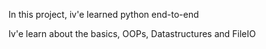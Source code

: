 In this project, iv'e learned python end-to-end

Iv'e learn about the basics, OOPs, Datastructures and FileIO